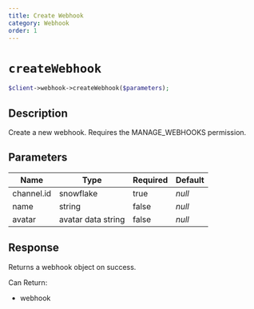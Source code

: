 ```yaml
---
title: Create Webhook
category: Webhook
order: 1
---
```


# `createWebhook`

```php
$client->webhook->createWebhook($parameters);
```

## Description

Create a new webhook. Requires the MANAGE_WEBHOOKS permission.

## Parameters


Name | Type | Required | Default
--- | --- | --- | ---
channel.id | snowflake | true | *null*
name | string | false | *null*
avatar | avatar data string | false | *null*

## Response

Returns a webhook object on success.

Can Return:

* webhook
